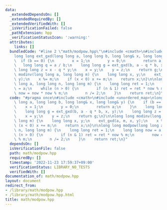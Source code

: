 ```yaml
---
data:
  _extendedDependsOn: []
  _extendedRequiredBy: []
  _extendedVerifiedWith: []
  _isVerificationFailed: false
  _pathExtension: hpp
  _verificationStatusIcon: ':warning:'
  attributes:
    links: []
  bundledCode: "#line 2 \"math/modpow.hpp\"\n#include <cmath>\n#include <unordered_map>\n\
    long long ext_gxd(long long a, long long b, long long& x, long long& y) {\n  \
    \  if (b == 0) {\n        x = 1;\n        y = 0;\n        return a;\n    }\n \
    \   long long q = a / b;\n    long long g = ext_gxd(b, a - q * b, x, y);\n   \
    \ long long z = x - q * y;\n    x = y;\n    y = z;\n    return g;\n}\n\nlong long\
    \ modinv(long long a, long long m) {\n    long long x, y;\n    ext_gxd(a, m, x,\
    \ y);\n    x %= m;\n    if (x < 0) x += m;\n    return x;\n}\n\nlong long modpow(long\
    \ long a, long long n, long long m) {\n    long long ret = 1;\n    long long now\
    \ = a;\n    while (n > 0) {\n        if (n & 1) ret = ret * now % m;\n       \
    \ now = now * now % m;\n        n /= 2;\n    }\n    return ret;\n}\n"
  code: "#pragma once\n#include <cmath>\n#include <unordered_map>\nlong long ext_gxd(long\
    \ long a, long long b, long long& x, long long& y) {\n    if (b == 0) {\n    \
    \    x = 1;\n        y = 0;\n        return a;\n    }\n    long long q = a / b;\n\
    \    long long g = ext_gxd(b, a - q * b, x, y);\n    long long z = x - q * y;\n\
    \    x = y;\n    y = z;\n    return g;\n}\n\nlong long modinv(long long a, long\
    \ long m) {\n    long long x, y;\n    ext_gxd(a, m, x, y);\n    x %= m;\n    if\
    \ (x < 0) x += m;\n    return x;\n}\n\nlong long modpow(long long a, long long\
    \ n, long long m) {\n    long long ret = 1;\n    long long now = a;\n    while\
    \ (n > 0) {\n        if (n & 1) ret = ret * now % m;\n        now = now * now\
    \ % m;\n        n /= 2;\n    }\n    return ret;\n}"
  dependsOn: []
  isVerificationFile: false
  path: math/modpow.hpp
  requiredBy: []
  timestamp: '2022-11-23 17:59:37+09:00'
  verificationStatus: LIBRARY_NO_TESTS
  verifiedWith: []
documentation_of: math/modpow.hpp
layout: document
redirect_from:
- /library/math/modpow.hpp
- /library/math/modpow.hpp.html
title: math/modpow.hpp
---
```


